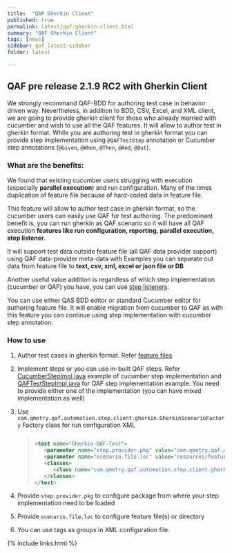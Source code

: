 ```yaml
---
title:  "QAF Gherkin Client"
published: true
permalink: latest/qaf-gherkin-client.html
summary: "QAF Gherkin Client"
tags: [news]
sidebar: qaf_latest-sidebar
folder: latest

---
```



## QAF pre release 2.1.9 RC2 with Gherkin Client 

We strongly recommand QAF-BDD for authoring test case in behavior driven way. Nevertheless, in addition to BDD, CSV, Excel, and XML client, we are going to provide gherkin client for those who already married with cucumber and wish to use all the QAF features. It will allow to author test in gherkin format. While you are authoring test in gherkin format you can provide step implementation using `@QAFTestStep` annotation or Cucumber step annotations (`@Given`, `@When`, `@Then`, `@And`, `@But`). 

### What are the benefits:
We found that existing cucumber users struggling with execution (especially **parallel execution**) and run configuration. Many of the times duplication of feature file because of hard-coded data in feature file.

This feature will allow to author test case in gherkin format, so the cucumber users can easily use QAF for test authoring. 
The predominant benefit is, you can run gherkin as QAF scenario so it will have all QAF execution **features like run configuration, reporting, parallel execution, step listener**.

It will support test data outside feature file (all QAF data provider support) using QAF data-provider meta-data with Examples you can separate out data from feature file to **text, csv, xml, excel or json file or DB**

Another useful value addition is regardless of which step implementation (cucumber or QAF) you have, you can use [step listeners]( https://qmetry.github.io/qaf/latest/qaf_listeners.html#teststep-listener).

You can use either QAS BDD editor or standard Cucumber editor for authoring feature file.
It will enable migration from cucumber to QAF as with this feature you can continue using step implementation with cucumber step annotation.

### How to use

1.	Author test cases in gherkin format. Refer [feature files](https://github.com/qmetry/qaf/tree/master/test/resources/features) 

2.	Implement steps or you can use in-built QAF steps. Refer [CucumberStepImpl.java](https://github.com/qmetry/qaf/blob/master/test/src/com/qmetry/qaf/automation/impl/step/cucumber/CucumberStepImpl.java) example of cucumber step implementation and [QAFTestStepImpl.java](https://github.com/qmetry/qaf/blob/master/test/src/com/qmetry/qaf/automation/impl/step/qaf/QAFTestStepImpl.java) for QAF step implementation example. You need to provide either one of the implementation (you can have mixed implementation as well)

3.	Use `com.qmetry.qaf.automation.step.client.gherkin.GherkinScenarioFactory` Factory class for run configuration XML

	> ``` xml
	> 
	> <test name="Gherkin-QAF-Test">
	>    <parameter name="step.provider.pkg" value="com.qmetry.qaf.automation.impl.step.qaf" />
	>    <parameter name="scenario.file.loc" value="resources/features" />
	>    <classes>
	>       <class name="com.qmetry.qaf.automation.step.client.gherkin.GherkinScenarioFactory" />
	>    </classes>
	> </test>
	> 
	> ```
	> 

4.	Provide  `step.provider.pkg` to configure package from where your step implementation need to be loaded
5.	Provide `scenario.file.loc` to configure feature file(s) or directory 
6.	You can use tags as groups in XML configuration file.



{% include links.html %}
